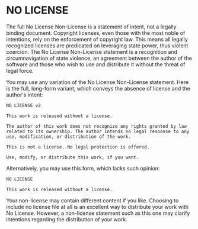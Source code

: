NO LICENSE
=====

The full No License Non-License is a statement of intent, not a legally binding document. Copyright licenses, even those with the most noble of intentions, rely on the enforcement of copyright law. This means all legally recognized licenses are predicated on leveraging state power, thus violent coercion. The No License Non-License statement is a recognition and circumnavigation of state violence, an agreement between the author of the software and those who wish to use and distribute it without the threat of legal force.

You may use any variation of the No License Non-License statement. Here is the full, long-form variant, which conveys the absence of license and the author's intent:

```
NO LICENSE v2

This work is released without a license.

The author of this work does not recognize any rights granted by law related to its ownership. The author intends no legal response to any use, modification, or distribution of the work.

This is not a license. No legal protection is offered.

Use, modify, or distribute this work, if you want.
```

Alternatively, you may use this form, which lacks such opinion:

```
NO LICENSE

This work is released without a license.
```

Your non-license may contain different content if you like. Choosing to include no license file at all is an excellent way to distribute your work with No License. However, a non-license statement such as this one may clarify intentions regarding the distribution of your work.